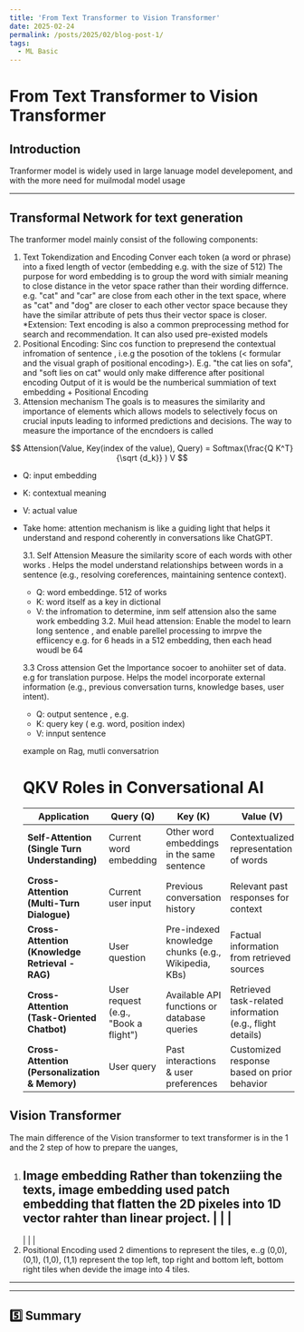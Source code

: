 ```yaml
---
title: 'From Text Transformer to Vision Transformer'
date: 2025-02-24
permalink: /posts/2025/02/blog-post-1/
tags:
  - ML Basic
---
```


From Text Transformer to Vision Transformer
======

## Introduction
Tranformer model is widely used in large lanuage model develepoment, and with the more need for muilmodal model usage 

---

## Transformal Network for text generation
The tranformer model mainly consist of the following components:
1. Text Tokendization and Encoding
   Conver each token (a word or phrase) into a fixed length of vector (embedding e.g. with the size of 512)
   The purpose for word  embedding is to group the word with simialr meaning to close distance in the vetor space rather than their wording differnce. e.g. "cat" and "car" are close from each other in the text space, where as "cat" and "dog" are closer to each other vector space because they have the similar attribute of pets thus their vector space is closer. 
   *Extension: Text encoding is also a common preprocessing  method for search and recommendation. It can also used pre-existed models 
2. Positional Encoding:
   Sinc cos function to prepresend the contextual infromation of sentence , i.e.g the posotion of the toklens (< formular and the visual graph of positional encoding>). E.g. "the cat lies on sofa", and "soft lies on cat" would only make difference after positional encoding
   Output of it is would be the numberical summiation of text embedding + Positional Encoding
3. Attension mechanism
   The goals is to measures the similarity and importance of elements which allows models to selectively focus on crucial inputs leading to informed predictions and decisions. The way to measure the importance of the encndoers is called 

$$
Attension(Value, Key(index of the value), Query) = Softmax(\frac{Q K^T}{\sqrt {d_k}} ) V
$$
- Q: input embedding
- K: contextual meaning
- V: actual value

 - Take home: attention mechanism is like a guiding light that helps it understand and respond coherently in conversations like ChatGPT.

   3.1. Self Attension
     Measure the similarity score of each words with other works .  Helps the model understand relationships between words in a sentence (e.g., resolving coreferences, maintaining sentence context).
     - Q: word embeddinge. 512 of works
     - K: word itself as a key in dictional
     - V: the infromation to determine, inm self attension also the same work embedding
    3.2. Muil head attension: Enable the model to learn long sentence , and enable parellel processing to imrpve the effiicency 
    e.g. for 6 heads in a 512 embedding, then each head woudl be 64

    3.3 Cross attension
    Get the Importance socoer to anohiiter set of data. e.g for translation  purpose. Helps the model incorporate external information (e.g., previous conversation turns, knowledge bases, user intent).
    - Q: output sentence , e.g. 
    - K: query key ( e.g. word, position index)
    - V: innput sentence

    example on Rag, mutli conversatrion 

    # QKV Roles in Conversational AI
    | **Application**           | **Query (Q)**                          | **Key (K)**                                       | **Value (V)**                                      |
    |--------------------------|--------------------------------------|------------------------------------------------|------------------------------------------------|
    | **Self-Attention (Single Turn Understanding)** | Current word embedding                | Other word embeddings in the same sentence    | Contextualized representation of words         |
    | **Cross-Attention (Multi-Turn Dialogue)**      | Current user input                     | Previous conversation history                 | Relevant past responses for context            |
    | **Cross-Attention (Knowledge Retrieval - RAG)** | User question                          | Pre-indexed knowledge chunks (e.g., Wikipedia, KBs) | Factual information from retrieved sources      |
    | **Cross-Attention (Task-Oriented Chatbot)**   | User request (e.g., "Book a flight")   | Available API functions or database queries   | Retrieved task-related information (e.g., flight details) |
    | **Cross-Attention (Personalization & Memory)** | User query                             | Past interactions & user preferences         | Customized response based on prior behavior    |

## Vision Transformer
The main difference of the Vision transformer to text transformer is in the 1 and the 2 step of how to prepare the uanges,
1. Image embedding
   Rather than tokenziing the texts, image embedding used patch embedding that flatten the 2D pixeles into 1D vector rahter than linear project.
   | | |
   -----
   | | |
2. Positional Encoding used 2 dimentions to represent the tiles, e..g (0,0), (0,1), (1,0), (1,1) represent the top left, top right and bottom left, bottom right tiles when devide the image into 4 tiles.


---


---

## 5️⃣ Summary

